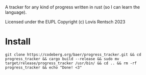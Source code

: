 A tracker for any kind of progress written in rust (so I can learn the language).

Licensed under the EUPL
Copyright (c) Lovis Rentsch 2023

# Install
```
git clone https://codeberg.org/baer/progress_tracker.git && cd progress_tracker && cargo build --release && sudo mv target/release/progress_tracker /usr/bin/ && cd .. && rm -rf progress_tracker && echo "Done! <3"
```
